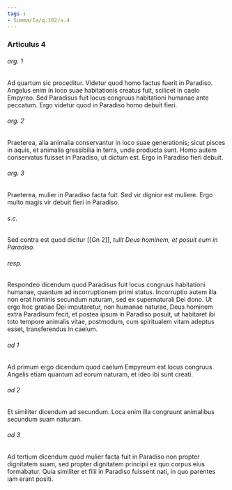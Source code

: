 ```yaml
---
tags : 
- Summa/Ia/q.102/a.4
---
```


### Articulus 4

###### arg. 1
Ad quartum sic proceditur. Videtur quod homo factus fuerit in Paradiso. Angelus enim in loco suae habitationis creatus fuit, scilicet in caelo Empyreo. Sed Paradisus fuit locus congruus habitationi humanae ante peccatum. Ergo videtur quod in Paradiso homo debuit fieri.

###### arg. 2
Praeterea, alia animalia conservantur in loco suae generationis; sicut pisces in aquis, et animalia gressibilia in terra, unde producta sunt. Homo autem conservatus fuisset in Paradiso, ut dictum est. Ergo in Paradiso fieri debuit.

###### arg. 3
Praeterea, mulier in Paradiso facta fuit. Sed vir dignior est muliere. Ergo multo magis vir debuit fieri in Paradiso.

###### s.c.
Sed contra est quod dicitur [[Gn 2]], *tulit Deus hominem, et posuit eum in Paradiso*.

###### resp.
Respondeo dicendum quod Paradisus fuit locus congruus habitationi humanae, quantum ad incorruptionem primi status. Incorruptio autem illa non erat hominis secundum naturam, sed ex supernaturali Dei dono. Ut ergo hoc gratiae Dei imputaretur, non humanae naturae, Deus hominem extra Paradisum fecit, et postea ipsum in Paradiso posuit, ut habitaret ibi toto tempore animalis vitae, postmodum, cum spiritualem vitam adeptus esset, transferendus in caelum.

###### ad 1
Ad primum ergo dicendum quod caelum Empyreum est locus congruus Angelis etiam quantum ad eorum naturam, et ideo ibi sunt creati.

###### ad 2
Et similiter dicendum ad secundum. Loca enim illa congruunt animalibus secundum suam naturam.

###### ad 3
Ad tertium dicendum quod mulier facta fuit in Paradiso non propter dignitatem suam, sed propter dignitatem principii ex quo corpus eius formabatur. Quia similiter et filii in Paradiso fuissent nati, in quo parentes iam erant positi.

